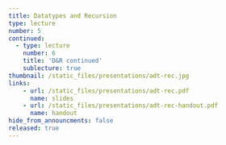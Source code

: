 ```yaml
---
title: Datatypes and Recursion
type: lecture
number: 5
continued:
  - type: lecture
    number: 6
    title: 'D&R continued'
    sublecture: true
thumbnail: /static_files/presentations/adt-rec.jpg
links:
    - url: /static_files/presentations/adt-rec.pdf
      name: slides
    - url: /static_files/presentations/adt-rec-handout.pdf
      name: handout
hide_from_announcments: false
released: true 
---
```

